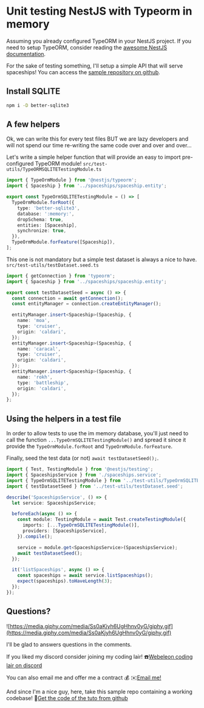 # Unit testing NestJS with Typeorm in memory

Assuming you already configured TypeORM in your NestJS project.
If you need to setup TypeORM, consider reading the [awesome NestJS documentation](https://docs.nestjs.com/techniques/database).

For the sake of testing something, I'll setup a simple API that will serve spaceships! You can access the [sample repository on github](https://github.com/Webeleon/unit-testing-nestjs-using-typeorm-in-memory).

## Install SQLITE

```bash
npm i -D better-sqlite3
```

## A few helpers

Ok, we can write this for every test files BUT we are lazy developers and will not spend our time re-writing the same code over and over and over...

Let's write a simple helper function that will provide an easy to import pre-configured TypeORM module!
`src/test-utils/TypeORMSQLITETestingModule.ts`

```ts
import { TypeOrmModule } from '@nestjs/typeorm';
import { Spaceship } from '../spaceships/spaceship.entity';

export const TypeOrmSQLITETestingModule = () => [
  TypeOrmModule.forRoot({
    type: 'better-sqlite3',
    database: ':memory:',
    dropSchema: true,
    entities: [Spaceship],
    synchronize: true,
  }),
  TypeOrmModule.forFeature([Spaceship]),
];
```

This one is not mandatory but a simple test dataset is always a nice to have. `src/test-utils/testDataset.seed.ts`

```ts
import { getConnection } from 'typeorm';
import { Spaceship } from '../spaceships/spaceship.entity';

export const testDatasetSeed = async () => {
  const connection = await getConnection();
  const entityManager = connection.createEntityManager();

  entityManager.insert<Spaceship>(Spaceship, {
    name: 'moa',
    type: 'cruiser',
    origin: 'caldari',
  });
  entityManager.insert<Spaceship>(Spaceship, {
    name: 'caracal',
    type: 'cruiser',
    origin: 'caldari',
  });
  entityManager.insert<Spaceship>(Spaceship, {
    name: 'rokh',
    type: 'battleship',
    origin: 'caldari',
  });
};
```

## Using the helpers in a test file

In order to allow tests to use the im memory database, you'll just need to call the function `...TypeOrmSQLITETestingModule()` and spread it since it provide the `TypeOrmModule.forRoot` and `TypeOrmModule.forFeature`.

Finally, seed the test data (or not) `await testDatasetSeed();`.

```ts
import { Test, TestingModule } from '@nestjs/testing';
import { SpaceshipsService } from './spaceships.service';
import { TypeOrmSQLITETestingModule } from '../test-utils/TypeOrmSQLITETestingModule';
import { testDatasetSeed } from '../test-utils/testDataset.seed';

describe('SpaceshipsService', () => {
  let service: SpaceshipsService;

  beforeEach(async () => {
    const module: TestingModule = await Test.createTestingModule({
      imports: [...TypeOrmSQLITETestingModule()],
      providers: [SpaceshipsService],
    }).compile();

    service = module.get<SpaceshipsService>(SpaceshipsService);
    await testDatasetSeed();
  });

  it('listSpaceships', async () => {
    const spaceships = await service.listSpaceships();
    expect(spaceships).toHaveLength(3);
  });
});
```

## Questions?

![https://media.giphy.com/media/Ss0aKjyh6UgHhnv0yG/giphy.gif](https://media.giphy.com/media/Ss0aKjyh6UgHhnv0yG/giphy.gif)

I'll be glad to answers questions in the comments.

If you liked my discord consider joining my coding lair!
:phone:[Webeleon coding lair on discord](https://discord.gg/h7HzYzD82p)

You can also email me and offer me a contract :moneybag:
:envelope:[Email me!](julien@webeleon.dev)

And since I'm a nice guy, here, take this sample repo containing a working codebase!
:gift:[Get the code of the tuto from github](https://github.com/Webeleon/unit-testing-nestjs-using-typeorm-in-memory)

<script type="text/javascript" src="https://cdnjs.buymeacoffee.com/1.0.0/button.prod.min.js" data-name="bmc-button" data-slug="webeleon" data-color="#FFDD00" data-emoji="" data-font="Cookie" data-text="Buy me a coffee" data-outline-color="#000000" data-font-color="#000000" data-coffee-color="#ffffff" ></script>
